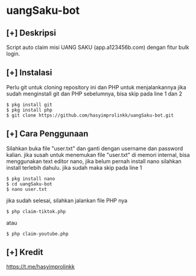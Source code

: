 # uangSaku-bot

## [+] Deskripsi

Script auto claim misi UANG SAKU (app.a123456b.com)
dengan fitur bulk login.

## [+] Instalasi

Perlu git untuk cloning repository ini dan PHP untuk menjalankannya
jika sudah menginstall git dan PHP sebelumnya, bisa skip pada line 1 dan 2

```shell
$ pkg install git
$ pkg install php
$ git clone https://github.com/hasyimprolinkk/uangSaku-bot.git
```

## [+] Cara Penggunaan

Silahkan buka file "user.txt" dan ganti dengan username dan password kalian.
jika susah untuk menemukan file "user.txt" di memori internal, 
bisa menggunakan text editor nano, jika belum pernah install nano
silahkan install terlebih dahulu. jika sudah maka skip pada line 1

```shell
$ pkg install nano
$ cd uangSaku-bot
$ nano user.txt
```
jika sudah selesai, silahkan jalankan file PHP nya
```shell
$ php claim-tiktok.php
```
atau
```shell
$ php claim-youtube.php
```
## [+] Kredit

https://t.me/hasyimprolinkk
